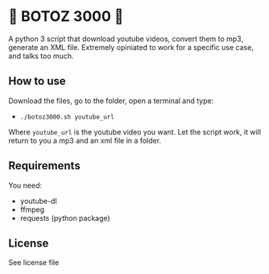 # 🤖 BOTOZ 3000 🤖

A python 3 script that download youtube videos, convert them to mp3, generate an XML file.
Extremely opiniated to work for a specific use case, and talks too much.

## How to use

Download the files, go to the folder, open a terminal and type:

- `./botoz3000.sh youtube_url`

Where `youtube_url` is the youtube video you want. Let the script work, it will return to you a mp3 and an xml file in a folder.

## Requirements

You need:

- youtube-dl
- ffmpeg
- requests (python package)


## License

See license file